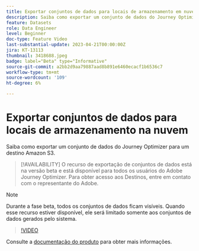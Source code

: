 ```yaml
---
title: Exportar conjuntos de dados para locais de armazenamento em nuvem (Beta)
description: Saiba como exportar um conjunto de dados do Journey Optimizer para um destino Amazon S3.
feature: Datasets
role: Data Engineer
level: Beginner
doc-type: Feature Video
last-substantial-update: 2023-04-21T00:00:00Z
jira: KT-13113
thumbnail: 3418688.jpeg
badge: label="Beta" type="Informative"
source-git-commit: a2bb2d9aa79887aad8b891e6460ecacf1b6536c7
workflow-type: tm+mt
source-wordcount: '109'
ht-degree: 6%

---
```



# Exportar conjuntos de dados para locais de armazenamento na nuvem

Saiba como exportar um conjunto de dados do Journey Optimizer para um destino Amazon S3.

>[!AVAILABILITY]
>O recurso de exportação de conjuntos de dados está na versão beta e está disponível para todos os usuários do Adobe Journey Optimizer. Para obter acesso aos Destinos, entre em contato com o representante do Adobe.

>[!NOTE]
>Durante a fase beta, todos os conjuntos de dados ficam visíveis. Quando esse recurso estiver disponível, ele será limitado somente aos conjuntos de dados gerados pelo sistema.

>[!VIDEO](https://video.tv.adobe.com/v/3418688/?quality=12&learn=on)

Consulte a [documentação do produto](https://experienceleague.adobe.com/docs/journey-optimizer/using/data-management/datasets/export-datasets.html?lang=en) para obter mais informações.
